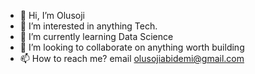 - 👋 Hi, I’m Olusoji 
- 👀 I’m interested in anything Tech.
- 🌱 I’m currently learning Data Science
- 💞️ I’m looking to collaborate on anything worth building
- 📫 How to reach me? email olusojiabidemi@gmail.com 

<!---
oluwasoljar/oluwasoljar is a ✨ special ✨ repository because its `README.md` (this file) appears on your GitHub profile.
You can click the Preview link to take a look at your changes.
--->
